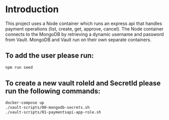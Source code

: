 # Introduction

This project uses a Node container which runs an express api that handles payment operations (list, create, get, approve, cancel).
The Node container connects to the MongoDB by retrieving a dynamic username and password from Vault.
MongoDB and Vault run on their own separate containers.

## To add the user please run:
```bash
npm run seed
```

## To create a new vault roleId and SecretId please run the following commands:
```bash
docker-compose up
./vault-scripts/00-mongodb-secrets.sh
./vault-scripts/01-paymentsapi-app-role.sh
```
